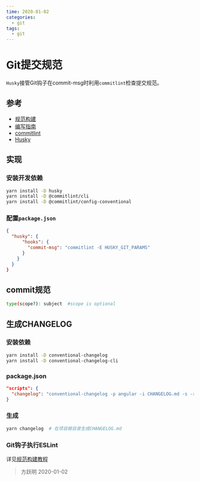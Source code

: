 ```yaml
---
time: 2020-01-02
categories:
  - git
tags:
  - git
---
```


# Git提交规范

`Husky`接管Git钩子在commit-msg时利用`commitlint`检查提交规范。

## 参考

- [规范构建](https://juejin.im/post/5d1f1e595188254b732b60a3)
- [编写指南](https://www.ruanyifeng.com/blog/2016/01/commit_message_change_log.html)
- [commitlint](https://github.com/conventional-changelog/commitlint)
- [Husky](https://github.com/typicode/husky)

## 实现

### 安装开发依赖

```bash
yarn install -D husky
yarn install -D @commitlint/cli
yarn install -D @commitlint/config-conventional
```

### 配置`package.json`

```json
{
  "husky": {
      "hooks": {
        "commit-msg": "commitlint -E HUSKY_GIT_PARAMS"
      }
    }
  }
}
```

## commit规范

```bash
type(scope?): subject  #scope is optional
```

## 生成CHANGELOG

### 安装依赖

```bash
yarn install -D conventional-changelog
yarn install -D conventional-changelog-cli
```

### package.json

```json
"scripts": {
  "changelog": "conventional-changelog -p angular -i CHANGELOG.md -s -r 0"
}
```

### 生成

```bash
yarn changelog  # 在项目根目录生成CHANGELOG.md
```

### Git钩子执行ESLint

详见[规范构建教程](https://juejin.im/post/5d1f1e595188254b732b60a3)

> 方跃明
> 2020-01-02
